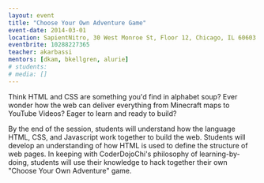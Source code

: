 ```yaml
---
layout: event
title: "Choose Your Own Adventure Game"
event-date: 2014-03-01
location: SapientNitro, 30 West Monroe St, Floor 12, Chicago, IL 60603
eventbrite: 10288227365
teacher: akarbassi
mentors: [dkam, bkellgren, alurie]
# students:
# media: []
---
```


Think HTML and CSS are something you'd find in alphabet soup? Ever wonder how the web can deliver everything from Minecraft maps to YouTube Videos? Eager to learn and ready to build?

By the end of the session, students will understand how the language HTML, CSS, and Javascript work together to build the web. Students will develop an understanding of how HTML is used to define the structure of web pages. In keeping with CoderDojoChi's philosophy of learning-by-doing, students will use their knowledge to hack together their own "Choose Your Own Adventure" game.
